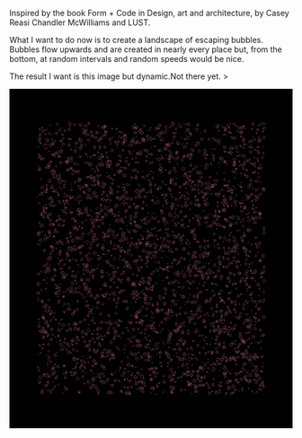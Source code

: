Inspired by the book Form + Code in Design, art and architecture, by Casey Reasi Chandler McWilliams and LUST.


What I want to do now is to create a landscape of escaping bubbles. Bubbles flow upwards and are created in nearly every place but, from the bottom, at random intervals and random speeds would be nice. 


The result I want is this image but dynamic.Not there yet. >

![result](./bubbles.png)
